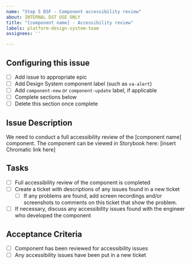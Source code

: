 ```yaml
---
name: "Step 5 DSF - Component accessibility review"
about: INTERNAL DST USE ONLY
title: "[component name] - Accessibility review"
labels: platform-design-system-team
assignees: ''

---
```


## Configuring this issue
- [ ] Add issue to appropriate epic
- [ ] Add Design System component label (such as `va-alert`)
- [ ] Add `component-new` or `component-update` label, if applicable
- [ ] Complete sections below
- [ ] Delete this section once complete

## Issue Description
We need to conduct a full accessibility review of the [component name] component. The component can be viewed in Storybook here: [insert Chromatic link here]

## Tasks
- [ ] Full accessibility review of the component is completed
- [ ] Create a ticket with descriptions of any issues found in a new ticket
    - [ ] If any problems are found, add screen recordings and/or screenshots to comments on this ticket that show the problem.
- [ ] If necessary, discuss any accessibility issues found with the engineer who developed the component

## Acceptance Criteria
- [ ] Component has been reviewed for accessibility issues
- [ ] Any accessibility issues have been put in a new ticket
